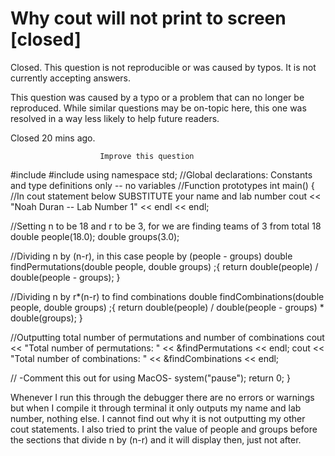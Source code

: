 
# Why cout will not print to screen [closed]







Closed. This question is not reproducible or was caused by typos. It is not currently accepting answers.
                        
                    










 This question was caused by a typo or a problem that can no longer be reproduced. While similar questions may be on-topic here, this one was resolved in a way less likely to help future readers.


Closed 20 mins ago.







                        Improve this question
                    



#include <iostream> 
#include <string> 
using namespace std;
//Global declarations: Constants and type definitions only -- no variables
//Function prototypes 
int main()
{
//In cout statement below SUBSTITUTE  your name and lab number
cout << "Noah Duran -- Lab Number 1" << endl << endl;

//Setting n to be 18 and r to be 3, for we are finding teams of 3 from total 18
double people(18.0);
double groups(3.0);

//Dividing n by (n-r), in this case people by (people - groups)
double findPermutations(double people, double groups) ;{
    return double(people) / double(people - groups);
}

//Dividing n by r*(n-r) to find combinations
double findCombinations(double people, double groups) ;{
    return double(people) / double(people - groups) * double(groups);
}

//Outputting total number of permutations and number of combinations
cout << "Total number of permutations: " << &findPermutations << endl;
cout << "Total number of combinations: " << &findCombinations << endl;

// -Comment this out for using MacOS- system("pause");
return 0;
}

Whenever I run this through the debugger there are no errors or warnings but when I compile it through terminal it only outputs my name and lab number, nothing else. I cannot find out why it is not outputting my other cout statements. I also tried to print the value of people and groups before the sections that divide n by (n-r) and it will display then, just not after.

        